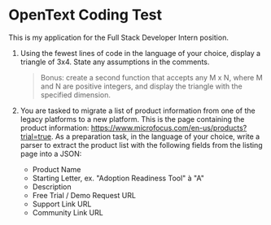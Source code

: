 # OpenText Coding Test
This is my application for the Full Stack Developer Intern position.

1. Using the fewest lines of code in the language of your choice, display a triangle of 3x4. State any assumptions in the comments.
    > Bonus: create a second function that accepts any M x N, where M and N are positive integers, and display the triangle with the specified dimension.


2. You are tasked to migrate a list of product information from one of the legacy platforms to a new platform. This is the page containing the product information: https://www.microfocus.com/en-us/products?trial=true. As a preparation task, in the language of your choice, write a parser to extract the product list with the following fields from the listing page into a JSON:
    -    Product Name
    -    Starting Letter, ex. "Adoption Readiness Tool" à "A"
    -    Description
    -    Free Trial / Demo Request URL
    -    Support Link URL
    -    Community Link URL